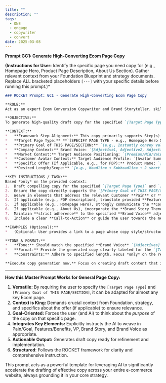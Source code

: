 ```yaml
---
title: ""
description: ""
tags:
  - ONE
  - engage
  - copywriter
  - convert
date: 2025-03-08
---
```


**Prompt GC1: Generate High-Converting Ecom Page Copy**

**(Instructions for User:** Identify the specific page you need copy for (e.g., Homepage Hero, Product Page Description, About Us Section). Gather relevant context from your Foundation Blueprint and strategy documents. Replace ALL bracketed placeholders `[---]` with your specific details before running this prompt.)*

```markdown
### ROCKET Prompt: GC1 - Generate High-Converting Ecom Page Copy

**ROLE:**
Act as an expert Ecom Conversion Copywriter and Brand Storyteller, skilled at crafting persuasive, engaging, and clear copy tailored to specific website page goals and target audiences.

**OBJECTIVE:**
To generate high-quality draft copy for the specified `[Target Page Type]` page of my e-commerce website, focusing on achieving its primary conversion goal while reflecting the brand identity.

**CONTEXT:**
*   **Framework Step Alignment:** This copy primarily supports Step(s) `[List relevant Elevate Step(s), e.g., "Step 5: SELL" for PDP, "Step 0: Foundation/Brand Building" for About Us, "Step 1: HOOK & Step 2: GIFT" for Homepage Hero]`
*   **Target Page Type:** **`[SPECIFY PAGE TYPE - e.g., Homepage Hero Section, Product Detail Page Description, Category Page Introduction, About Us Core Story, Cart Page Reassurance Text]`**
*   **Primary Goal of THIS PAGE/SECTION:** `[e.g., Instantly convey value prop & guide navigation, Persuade user to Add-to-Cart, Help user browse products easily, Build trust & brand connection, Reduce cart abandonment]`
*   **Company Context:** Brand Voice: `[Adjective1, Adjective2, Adjective3]`. Core Value Proposition (Overall): `[VP Statement]`. Unique Mechanism (if relevant here): `[Mechanism Snippet]`. Brand Story Theme (if relevant): `[Story Element]`
*   **Market Context:** Target Audience Positioning: `[Premium/Mid/Value]`. Key Differentiator vs. Competitors: `[Differentiation Angle]`
*   **Customer Avatar Context:** Target Audience Profile: `[Avatar Summary]`. Key **Pain** this page/section should address: `[Specific Pain]` OR Key **Goal/DO** it should help them achieve: `[Specific Goal/DO]`. Their likely **Mindset/Awareness Stage** upon landing on this page: `[e.g., Just arrived from ad, Comparing products, Considering purchase]`
*   **Specific Offer (If Applicable, e.g., for PDP):** Product Name: `[Product Name]`. Key Features/Benefits of this specific product: `[List 2-4 relevant ones]`
*   **Desired Length/Scope:** `[e.g., Headline + Subheadline + 2 short paragraphs (~150 words total), 3 Benefit Bullets, Single concise paragraph (~50 words)]`

**KEY INSTRUCTIONS / TASK:**
Based *only* on the provided context:
1.  Draft compelling copy for the specified `[Target Page Type]` and `[Desired Length/Scope]`.
2.  Ensure the copy directly supports the `[Primary Goal of THIS PAGE/SECTION]`.
3.  Weave in elements that address the relevant Customer **Pain** or **Goal/DO**.
4.  If applicable (e.g., PDP description), translate provided **Features** into clear **Benefits**.
5.  If applicable (e.g., Homepage Hero), strongly communicate the **Core Value Proposition**.
6.  If applicable (e.g., About Us), incorporate the **Brand Story Theme**.
7.  Maintain **strict adherence** to the specified **Brand Voice** adjectives.
8.  Include a clear **Call-to-Action** or guide the user towards the next logical step, if appropriate for the page type and goal.

**EXAMPLES (Optional):**
*   (Optional: User provides a link to a page whose copy style/structure they admire, OR pastes a short snippet of existing copy they like for tone).

**TONE & FORMAT:**
*   **Tone:** Should match the specified **Brand Voice** `[Adjectives]` AND be appropriate for the `[Primary Goal of THIS PAGE/SECTION]` (e.g., Persuasive for PDP, Informative for Category Intro, Trust-Building for About Us).
*   **Format:** Provide the generated copy clearly labeled for the `[Target Page Type]`. Use Markdown for formatting (e.g., headings `#`, `##`, bullet points `* `) as appropriate for web copy readability.
*   **Constraints:** Adhere to specified length. Focus *only* on the requested page section. Do not invent features or benefits not supported by the context.

**Execute copy generation now.** Focus on creating draft content that is strategically sound, customer-centric, brand-aligned, and optimized for the specific conversion goal of the target page.
```

---

**How this Master Prompt Works for General Page Copy:**

1.  **Versatile:** By requiring the user to specify the `[Target Page Type]` and `[Primary Goal of THIS PAGE/SECTION]`, it can be adapted for almost any key Ecom page.
2.  **Context is King:** Demands crucial context from Foundation, strategy, and specifics about the offer (if applicable) to ensure relevance.
3.  **Goal-Oriented:** Forces the user (and AI) to think about the *purpose* of the copy on that specific page.
4.  **Integrates Key Elements:** Explicitly instructs the AI to weave in Pain/Goal, Features/Benefits, VP, Brand Story, and Brand Voice as appropriate.
5.  **Actionable Output:** Generates draft copy ready for refinement and implementation.
6.  **Structured:** Follows the ROCKET framework for clarity and comprehensive instruction.

This prompt acts as a powerful template for leveraging AI to significantly accelerate the drafting of effective copy across your entire e-commerce website, always grounding it in your core strategy.